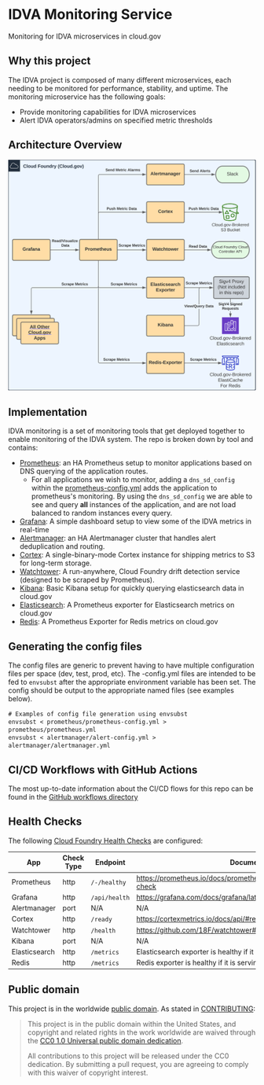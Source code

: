 # IDVA Monitoring Service
Monitoring for IDVA microservices in cloud.gov

## Why this project
The IDVA project is composed of many different microservices, each needing to
be monitored for performance, stability, and uptime. The monitoring
microservice has the following goals:
* Provide monitoring capabilities for IDVA microservices
* Alert IDVA operators/admins on specified metric thresholds

## Architecture Overview
![architecture-diagram](.github/monitoring-architecture.svg)

## Implementation
IDVA monitoring is a set of monitoring tools that get deployed together to enable
monitoring of the IDVA system. The repo is broken down by tool and contains:
* [Prometheus](https://prometheus.io/): an HA Prometheus setup to monitor applications based on DNS querying of the application routes. 
  * For all applications we wish to monitor, adding a `dns_sd_config` within the [prometheus-config.yml](prometheus/prometheus-config.yml) adds
  the application to prometheus's monitoring. By using the `dns_sd_config` we are able to see and query **all** instances of the application,
  and are not load balanced to random instances every query.
* [Grafana](https://grafana.com/oss/grafana/): A simple dashboard setup to view some of the IDVA metrics in real-time
* [Alertmanager](https://prometheus.io/docs/alerting/latest/alertmanager/): an HA Alertmanager cluster that handles alert deduplication and routing.
* [Cortex](https://cortexmetrics.io/): A single-binary-mode Cortex instance for shipping metrics to S3 for long-term storage.
* [Watchtower](https://github.com/18F/watchtower): A run-anywhere, Cloud Foundry drift detection service (designed to be scraped by Prometheus).
* [Kibana](https://www.elastic.co/kibana/): Basic Kibana setup for quickly querying elasticsearch data in cloud.gov
* [Elasticsearch](https://github.com/prometheus-community/elasticsearch_exporter/): A Prometheus exporter for Elasticsearch metrics on cloud.gov
* [Redis](https://github.com/oliver006/redis_exporter/): A Prometheus Exporter for Redis metrics on cloud.gov

## Generating the config files
The config files are generic to prevent having to have multiple configuration files
per space (dev, test, prod, etc). The <tool-name>-config.yml files are intended to be
fed to `envsubst` after the appropriate environment variable has been set. The config
should be output to the appropriate named files (see examples below).
```shell
# Examples of config file generation using envsubst
envsubst < prometheus/prometheus-config.yml > prometheus/prometheus.yml
envsubst < alertmanager/alert-config.yml > alertmanager/alertmanager.yml
```

## CI/CD Workflows with GitHub Actions
The most up-to-date information about the CI/CD flows for this repo can be found in the
[GitHub workflows directory](https://github.com/18F/identity-idva-monitoring/tree/main/.github/workflows)

## Health Checks
The following [Cloud Foundry Health Checks](https://docs.cloudfoundry.org/devguide/deploy-apps/healthchecks.html) are configured:

| App           | Check Type        | Endpoint      | Documentation |
| --------------|-------------------|---------------|---------------|
| Prometheus    | http              | `/-/healthy`  | https://prometheus.io/docs/prometheus/latest/management_api/#health-check |
| Grafana       | http              | `/api/health` | https://grafana.com/docs/grafana/latest/http_api/other/#health-api |
| Alertmanager  | port              | N/A           | N/A |
| Cortex        | http              | `/ready`      | https://cortexmetrics.io/docs/api/#readiness-probe |
| Watchtower    | http              | `/health`     | https://github.com/18F/watchtower#endpoints |
| Kibana        | port              | N/A | N/A     |
| Elasticsearch | http              | `/metrics`    | Elasticsearch exporter is healthy if it is serving metrics. |
| Redis         | http              | `/metrics`    | Redis exporter is healthy if it is serving metrics. |

## Public domain

This project is in the worldwide [public domain](LICENSE.md). As stated in
[CONTRIBUTING](CONTRIBUTING.md):

> This project is in the public domain within the United States, and copyright
and related rights in the work worldwide are waived through the
[CC0 1.0 Universal public domain dedication](https://creativecommons.org/publicdomain/zero/1.0/).
>
> All contributions to this project will be released under the CC0 dedication.
By submitting a pull request, you are agreeing to comply with this waiver of
copyright interest.
